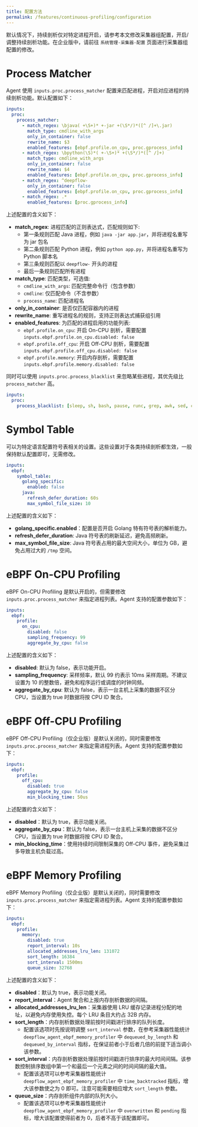 ```yaml
---
title: 配置方法
permalink: /features/continuous-profiling/configuration
---
```


默认情况下，持续剖析仅对特定进程开启，请参考本文修改采集器组配置，开启/调整持续剖析功能。在企业版中，请前往 `系统管理-采集器-配置` 页面进行采集器组配置的修改。

# Process Matcher

Agent 使用 `inputs.proc.process_matcher` 配置来匹配进程，开启对应进程的持续剖析功能。默认配置如下：

```yaml
inputs:
  proc:
    process_matcher:
      - match_regex: \bjava( +\S+)* +-jar +(\S*/)*([^ /]+\.jar)
        match_type: cmdline_with_args
        only_in_container: false
        rewrite_name: $3
        enabled_features: [ebpf.profile.on_cpu, proc.gprocess_info]
      - match_regex: \bpython(\S)*( +-\S+)* +(\S*/)*([^ /]+)
        match_type: cmdline_with_args
        only_in_container: false
        rewrite_name: $4
        enabled_features: [ebpf.profile.on_cpu, proc.gprocess_info]
      - match_regex: ^deepflow-
        only_in_container: false
        enabled_features: [ebpf.profile.on_cpu, proc.gprocess_info]
      - match_regex: .*
        enabled_features: [proc.gprocess_info]
```

上述配置的含义如下：

- **match_regex**: 进程匹配的正则表达式，匹配规则如下:
  - 第一条规则匹配 Java 进程，例如 `java -jar app.jar`，并将进程名重写为 jar 包名
  - 第二条规则匹配 Python 进程，例如 `python app.py`，并将进程名重写为 Python 脚本名
  - 第三条规则匹配以 `deepflow-` 开头的进程
  - 最后一条规则匹配所有进程
- **match_type**: 匹配类型，可选值:
  - `cmdline_with_args`: 匹配完整命令行（包含参数）
  - `cmdline`: 仅匹配命令（不含参数）
  - `process_name`: 匹配进程名
- **only_in_container**: 是否仅匹配容器内的进程
- **rewrite_name**: 重写进程名的规则，支持正则表达式捕获组引用
- **enabled_features**: 为匹配的进程启用的功能列表:
  - `ebpf.profile.on_cpu`: 开启 On-CPU 剖析，需要配置 `inputs.ebpf.profile.on_cpu.disabled: false`
  - `ebpf.profile.off_cpu`: 开启 Off-CPU 剖析，需要配置 `inputs.ebpf.profile.off_cpu.disabled: false`
  - `ebpf.profile.memory`: 开启内存剖析，需要配置 `inputs.ebpf.profile.memory.disabled: false`

同时可以使用 `inputs.proc.process_blacklist` 来忽略某些进程，其优先级比 `process_matcher` 高。

```yaml
inputs:
  proc:
    process_blacklist: [sleep, sh, bash, pause, runc, grep, awk, sed, curl]
```

# Symbol Table

可以为特定语言配置符号表相关的设置。这些设置对于各类持续剖析都生效，一般保持默认配置即可，无需修改。

```yaml
inputs:
  ebpf:
    symbol_table:
      golang_specific:
        enabled: false
      java:
        refresh_defer_duration: 60s
        max_symbol_file_size: 10
```

上述配置的含义如下：
- **golang_specific.enabled**：配置是否开启 Golang 特有符号表的解析能力。
- **refresh_defer_duration**: Java 符号表的刷新延迟，避免高频刷新。
- **max_symbol_file_size**: Java 符号表占用的最大空间大小，单位为 GB，避免占用过大的 `/tmp` 空间。

# eBPF On-CPU Profiling

eBPF On-CPU Profiling 是默认开启的，但需要修改 `inputs.proc.process_matcher` 来指定进程列表。Agent 支持的配置参数如下：

```yaml
inputs:
  ebpf:
    profile:
      on_cpu:
        disabled: false
        sampling_frequency: 99
        aggregate_by_cpu: false
```

上述配置的含义如下：
- **disabled**: 默认为 false，表示功能开启。
- **sampling_frequency**: 采样频率，默认 99 约表示 10ms 采样周期。不建议设置为 10 的整数倍，避免和程序运行或调度的时钟同频。
- **aggregate_by_cpu**: 默认为 false，表示一台主机上采集的数据不区分 CPU，当设置为 true 时数据将按 CPU ID 聚合。

# eBPF Off-CPU Profiling

eBPF Off-CPU Profiling（仅企业版）是默认关闭的，同时需要修改 `inputs.proc.process_matcher` 来指定需进程列表。Agent 支持的配置参数如下：

```yaml
inputs:
  ebpf:
    profile:
      off_cpu:
        disabled: true
        aggregate_by_cpu: false
        min_blocking_time: 50us
```

上述配置的含义如下：

- **disabled**：默认为 true，表示功能关闭。
- **aggregate_by_cpu**：默认为 false，表示一台主机上采集的数据不区分 CPU，当设置为 true 时数据将按 CPU ID 聚合。
- **min_blocking_time**：使用持续时间限制采集的 Off-CPU 事件，避免采集过多导致主机负载过高。

# eBPF Memory Profiling

eBPF Memory Profiling（仅企业版）是默认关闭的，同时需要修改 `inputs.proc.process_matcher` 来指定需进程列表。Agent 支持的配置参数如下：

```yaml
inputs:
  ebpf:
    profile:
      memory:
        disabled: true
        report_interval: 10s
        allocated_addresses_lru_len: 131072
        sort_length: 16384
        sort_interval: 1500ms
        queue_size: 32768
```

上述配置的含义如下：

- **disabled**：默认为 true，表示功能关闭。
- **report_interval**：Agent 聚合和上报内存剖析数据的间隔。
- **allocated_addresses_lru_len**：采集器使用 LRU 缓存记录进程分配的地址，以避免内存使用失控。每个 LRU 条目大约占 32B 内存。
- **sort_length**：内存剖析数据处理前按时间戳进行排序的队列长度。
  - 配置该选项时先按说明调整 `sort_interval` 参数，在参考采集器性能统计 `deepflow_agent_ebpf_memory_profiler` 中 `dequeued_by_length` 和 `dequeued_by_interval` 指标，在保证前者小于后者几倍的前提下适当调小该参数。
- **sort_interval**：内存剖析数据处理前按时间戳进行排序的最大时间间隔。该参数控制排序数组中第一个和最后一个元素之间的时间间隔的最大值。
  - 配置该选项可以参考采集器性能统计 `deepflow_agent_ebpf_memory_profiler` 中 `time_backtracked` 指标，增大该参数使之为 0 即可。注意可能需要相应增大 `sort_length` 参数。
- **queue_size**：内存剖析组件内部的队列大小。
  - 配置该选项可以参考采集器性能统计 `deepflow_agent_ebpf_memory_profiler` 中 `overwritten` 和 `pending` 指标，增大该配置使得前者为 0，后者不高于该配置即可。

